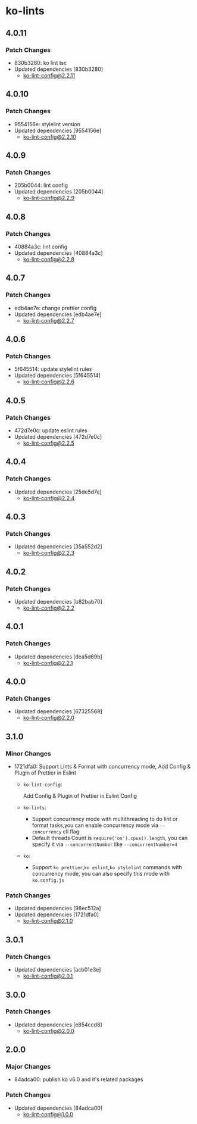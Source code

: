 # ko-lints

## 4.0.11

### Patch Changes

- 830b3280: ko lint tsc
- Updated dependencies [830b3280]
  - ko-lint-config@2.2.11

## 4.0.10

### Patch Changes

- 9554156e: stylelint version
- Updated dependencies [9554156e]
  - ko-lint-config@2.2.10

## 4.0.9

### Patch Changes

- 205b0044: lint config
- Updated dependencies [205b0044]
  - ko-lint-config@2.2.9

## 4.0.8

### Patch Changes

- 40884a3c: lint config
- Updated dependencies [40884a3c]
  - ko-lint-config@2.2.8

## 4.0.7

### Patch Changes

- edb4ae7e: change prettier config
- Updated dependencies [edb4ae7e]
  - ko-lint-config@2.2.7

## 4.0.6

### Patch Changes

- 5f645514: update stylelint rules
- Updated dependencies [5f645514]
  - ko-lint-config@2.2.6

## 4.0.5

### Patch Changes

- 472d7e0c: update eslint rules
- Updated dependencies [472d7e0c]
  - ko-lint-config@2.2.5

## 4.0.4

### Patch Changes

- Updated dependencies [25de5d7e]
  - ko-lint-config@2.2.4

## 4.0.3

### Patch Changes

- Updated dependencies [35a552d2]
  - ko-lint-config@2.2.3

## 4.0.2

### Patch Changes

- Updated dependencies [b82bab70]
  - ko-lint-config@2.2.2

## 4.0.1

### Patch Changes

- Updated dependencies [dea5d69b]
  - ko-lint-config@2.2.1

## 4.0.0

### Patch Changes

- Updated dependencies [67325569]
  - ko-lint-config@2.2.0

## 3.1.0

### Minor Changes

- 1721dfa0: Support Lints & Format with concurrency mode, Add Config & Plugin of Prettier in Eslint

  - `ko-lint-config`:

    Add Config & Plugin of Prettier in Eslint Config

  - `ko-lints`:

    - Support concurrency mode with multithreading to do lint or format tasks,you can enable concurrency mode via `--concurrency` cli flag
    - Default threads Count is `require('os').cpus().length`, you can specify it via `--concurrentNumber` like `--concurrentNumber=4`

  - `ko`:
    - Support `ko prettier`,`ko eslint`,`ko stylelint` commands with concurrency mode, you can also specify this mode with `ko.config.js`

### Patch Changes

- Updated dependencies [98ec512a]
- Updated dependencies [1721dfa0]
  - ko-lint-config@2.1.0

## 3.0.1

### Patch Changes

- Updated dependencies [acb01e3e]
  - ko-lint-config@2.0.1

## 3.0.0

### Patch Changes

- Updated dependencies [e854ccd8]
  - ko-lint-config@2.0.0

## 2.0.0

### Major Changes

- 84adca00: publish ko v6.0 and it's related packages

### Patch Changes

- Updated dependencies [84adca00]
  - ko-lint-config@1.0.0
